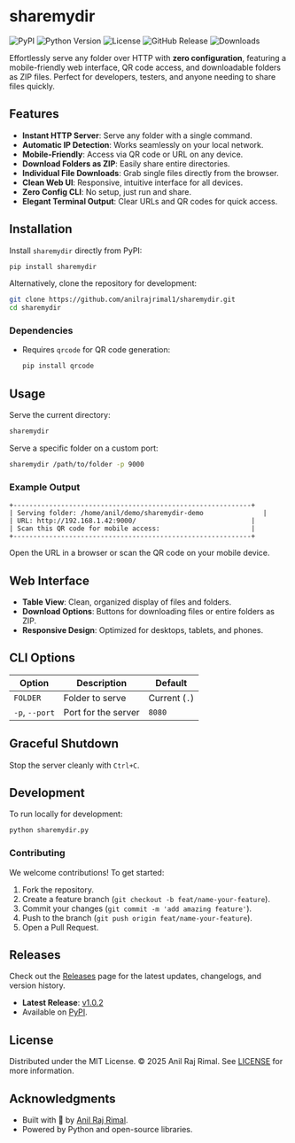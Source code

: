 # sharemydir
        
![PyPI](https://img.shields.io/pypi/v/sharemydir?color=blue)
![Python Version](https://img.shields.io/pypi/pyversions/sharemydir)
![License](https://img.shields.io/github/license/anilrajrimal1/sharemydir?color=green)
![GitHub Release](https://img.shields.io/github/v/release/anilrajrimal1/sharemydir?color=purple)
![Downloads](https://img.shields.io/pypi/dm/sharemydir?color=orange)

Effortlessly serve any folder over HTTP with **zero configuration**, featuring a mobile-friendly web interface, QR code access, and downloadable folders as ZIP files. Perfect for developers, testers, and anyone needing to share files quickly.

## Features

- **Instant HTTP Server**: Serve any folder with a single command.
- **Automatic IP Detection**: Works seamlessly on your local network.
- **Mobile-Friendly**: Access via QR code or URL on any device.
- **Download Folders as ZIP**: Easily share entire directories.
- **Individual File Downloads**: Grab single files directly from the browser.
- **Clean Web UI**: Responsive, intuitive interface for all devices.
- **Zero Config CLI**: No setup, just run and share.
- **Elegant Terminal Output**: Clear URLs and QR codes for quick access.

## Installation

Install `sharemydir` directly from PyPI:

```bash
pip install sharemydir
```

Alternatively, clone the repository for development:

```bash
git clone https://github.com/anilrajrimal1/sharemydir.git
cd sharemydir
```
### Dependencies

- Requires `qrcode` for QR code generation:
  ```bash
  pip install qrcode
  ```

## Usage

Serve the current directory:

```bash
sharemydir
```

Serve a specific folder on a custom port:

```bash
sharemydir /path/to/folder -p 9000
```

### Example Output

```text
+------------------------------------------------------------+
| Serving folder: /home/anil/demo/sharemydir-demo               |
| URL: http://192.168.1.42:9000/                             |
| Scan this QR code for mobile access:                       |
+------------------------------------------------------------+
```

Open the URL in a browser or scan the QR code on your mobile device.

## Web Interface

- **Table View**: Clean, organized display of files and folders.
- **Download Options**: Buttons for downloading files or entire folders as ZIP.
- **Responsive Design**: Optimized for desktops, tablets, and phones.

## CLI Options

| Option         | Description                           | Default       |
|----------------|---------------------------------------|---------------|
| `FOLDER`       | Folder to serve                       | Current (`.`) |
| `-p`, `--port` | Port for the server                   | `8080`        |

## Graceful Shutdown

Stop the server cleanly with `Ctrl+C`.

## Development

To run locally for development:

```bash
python sharemydir.py
```

### Contributing

We welcome contributions! To get started:

1. Fork the repository.
2. Create a feature branch (`git checkout -b feat/name-your-feature`).
3. Commit your changes (`git commit -m 'add amazing feature'`).
4. Push to the branch (`git push origin feat/name-your-feature`).
5. Open a Pull Request.

## Releases

Check out the [Releases](https://github.com/anilrajrimal1/sharemydir/releases) page for the latest updates, changelogs, and version history.

- **Latest Release**: [v1.0.2](https://github.com/anilrajrimal1/sharemydir/releases/latest)
- Available on [PyPI](https://pypi.org/project/sharemydir/).

## License

Distributed under the MIT License. © 2025 Anil Raj Rimal. See [LICENSE](LICENSE) for more information.

## Acknowledgments

- Built with 💖 by [Anil Raj Rimal](https://github.com/anilrajrimal1).
- Powered by Python and open-source libraries.
